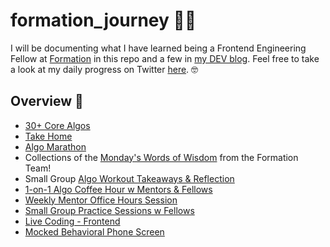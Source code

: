# formation_journey 💪🏼
I will be documenting what I have learned being a Frontend Engineering Fellow at [Formation](https://formation.dev/) in this repo and a few in [my DEV blog](https://dev.to/ngl4). Feel free to take a look at my daily progress on Twitter [here](https://twitter.com/BCStory2). 🤓

## Overview 📝
* [30+ Core Algos](https://github.com/ngl4/formation_journey/tree/main/CoreAlgos)
* [Take Home](https://github.com/ngl4/formation_journey/tree/main/TakeHome) 
* [Algo Marathon](https://github.com/ngl4/formation_journey/tree/main/AlgoMarathon)
* Collections of the [Monday's Words of Wisdom](https://github.com/ngl4/formation_journey/tree/main/WordsOfWisdom) from the Formation Team!
* Small Group [Algo Workout Takeaways & Reflection](https://github.com/ngl4/formation_journey/tree/main/AlgoWorkout)
* [1-on-1 Algo Coffee Hour w Mentors & Fellows](https://github.com/ngl4/formation_journey/tree/main/1-on-1-w-Mentor-Fellow)
* [Weekly Mentor Office Hours Session](https://github.com/ngl4/formation_journey/tree/main/Weekly%20Gather%20Mentor%20Office%20Hours)
* [Small Group Practice Sessions w Fellows](https://github.com/ngl4/formation_journey/tree/main/SmallGroupPractice)
* [Live Coding - Frontend](https://github.com/ngl4/formation_journey/tree/main/LiveCoding)
* [Mocked Behavioral Phone Screen](https://github.com/ngl4/formation_journey/tree/main/MockedBehavioralPhoneScreen)


